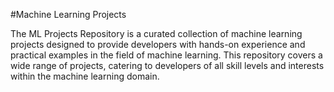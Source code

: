 #Machine Learning Projects

The ML Projects Repository is a curated collection of machine learning projects designed to provide developers with hands-on experience and practical examples in the field of machine learning. This repository covers a wide range of projects, catering to developers of all skill levels and interests within the machine learning domain.
